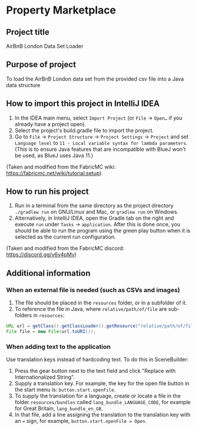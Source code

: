 # Property Marketplace 

## Project title
AirBnB London Data Set Loader 

## Purpose of project
To load the AirBnB London data set from the provided csv file into a Java data structure


## How to import this project in IntelliJ IDEA
1. In the IDEA main menu, select `Import Project` (or `File` → `Open…` if you already have a project open). 
2. Select the project's build.gradle file to import the project.
3. Go to `File` → `Project Structure` → `Project Settings` → `Project` and set `Language level` to `11 - Local variable syntax for lambda parameters`. (This is to ensure Java features that are incompatible with BlueJ won't be used, as BlueJ uses Java 11.)

(Taken and modified from the FabricMC wiki: https://fabricmc.net/wiki/tutorial:setup)

## How to run his project
1. Run in a terminal from the same directory as the project directory `./gradlew run` on GNU/Linux and Mac, or `gradlew run` on Windows.
2. Alternatively, in IntelliJ IDEA, open the Gradle tab on the right and execute `run` under `Tasks` → `application`. After this is done once, you should be able to run the program using the green play button when it is selected as the current run configuration.

(Taken and modified from the FabricMC discord: https://discord.gg/v6v4pMv)


## Additional information

### When an external file is needed (such as CSVs and images)
1. The file should be placed in the `resources` folder, or in a subfolder of it.
2. To reference the file in Java, where `relative/path/of/file` are sub-folders in `resources`:

```java
URL url = getClass().getClassLoader().getResource("relative/path/of/file/filename.someextension");
File file = new File(url.toURI());
```

### When adding text to the application

Use translation keys instead of hardcoding text. To do this in SceneBuilder:
1. Press the gear button next to the text field and click "Replace with Internationalized String".
2. Supply a translation key. For example, the key for the open file button in the start menu is: `button.start.openFile`.
3. To supply the translation for a language, create or locate a file in the folder `resources/bundles` called `lang_bundle_LANGUAGE_CODE`, for example for Great Britain, `lang_bundle_en_GB`.
4. In that file, add a line assigning the translation to the translation key with an `=` sign, for example, `button.start.openFile = Open`.



